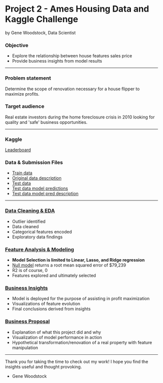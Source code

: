 # Project 2 - Ames Housing Data and Kaggle Challenge
by Gene Woodstock, Data Scientist

### Objective
- Explore the relationship between house features sales price
- Provide business insights from model results

___
### Problem statement

Determine the scope of renovation necessary for a house flipper to maximize profits.

### Target audience

Real estate investors during the home foreclosure crisis in 2010 looking for quality and 'safe' business opportunities.

---

### Kaggle
[Leaderboard](https://www.kaggle.com/c/dsir1213/leaderboard)

### Data & Submission Files
- [Train data](https://git.generalassemb.ly/genewoodstock/submissions/blob/70609b8f7ffae3bd718cc20697d11a209956de3e/projects/project-2-master/datasets/train.csv)
- [Original data description](http://jse.amstat.org/v19n3/decock/DataDocumentation.txt)
- [Test data](https://git.generalassemb.ly/genewoodstock/submissions/blob/70609b8f7ffae3bd718cc20697d11a209956de3e/projects/project-2-master/datasets/test.csv)
- [Test data model predictions](https://git.generalassemb.ly/genewoodstock/submissions/tree/master/projects/project-2-master/submissions)
- [Test data model pred description](https://git.generalassemb.ly/genewoodstock/submissions/blob/70609b8f7ffae3bd718cc20697d11a209956de3e/projects/project-2-master/submissions/submit_log.xlsx)


---
### [Data Cleaning & EDA](https://git.generalassemb.ly/genewoodstock/submissions/blob/70609b8f7ffae3bd718cc20697d11a209956de3e/projects/project-2-master/0_data_cleaning.ipynb)
- Outlier identified
- Data cleaned
- Categorical features encoded
- Exploratory data findings

### [Feature Analysis & Modeling](https://git.generalassemb.ly/genewoodstock/submissions/blob/70609b8f7ffae3bd718cc20697d11a209956de3e/projects/project-2-master/1_feature_selection.ipynb)
- **Model Selection is limited to Linear, Lasso, and Ridge regression** 
- [Null model](https://git.generalassemb.ly/genewoodstock/submissions/blob/70609b8f7ffae3bd718cc20697d11a209956de3e/projects/project-2-master/null_model.ipynb) returns a root mean squared error of $79,239
- R2 is of course, 0
- Features explored and ultimately selected

### [Business Insights](https://git.generalassemb.ly/genewoodstock/submissions/blob/70609b8f7ffae3bd718cc20697d11a209956de3e/projects/project-2-master/2_house_flipping.ipynb)
- Model is deployed for the purpose of assisting in profit maximization
- Visualizations of feature evolution
- Final conclusions derived from insights

### [Business Proposal](https://git.generalassemb.ly/genewoodstock/submissions/blob/70609b8f7ffae3bd718cc20697d11a209956de3e/projects/project-2-master/Flipping%20Easy.pdf)
- Explanation of what this project did and why
- Visualization of model performance in action
- Hypothetical transformation/renovation of a real property with feature manipulation
---

Thank you for taking the time to check out my work! I hope you find the insights useful and thought provoking.
- Gene Woodstock
